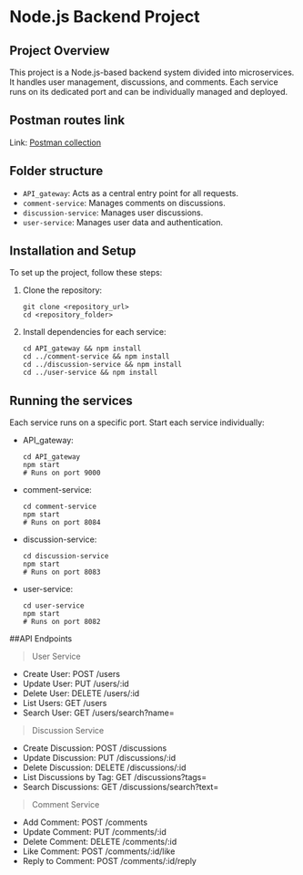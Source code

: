 # Node.js Backend Project

## Project Overview
This project is a Node.js-based backend system divided into microservices. It handles user management, discussions, and comments. Each service runs on its dedicated port and can be individually managed and deployed.

## Postman routes link
Link: [Postman collection](https://drive.google.com/file/d/1dNNKWQuTtxqeyEBll7GkJeOXBoPJAbbM/view?usp=sharing)

## Folder structure
- `API_gateway`: Acts as a central entry point for all requests.
- `comment-service`: Manages comments on discussions.
- `discussion-service`: Manages user discussions.
- `user-service`: Manages user data and authentication.

## Installation and Setup

To set up the project, follow these steps:

1. Clone the repository:
   ```
   git clone <repository_url>
   cd <repository_folder>
   ```

2. Install dependencies for each service:

    ```
    cd API_gateway && npm install
    cd ../comment-service && npm install
    cd ../discussion-service && npm install
    cd ../user-service && npm install
    ```

## Running the services
Each service runs on a specific port. Start each service individually:
- API_gateway:
  ```
  cd API_gateway
  npm start
  # Runs on port 9000
  ```
- comment-service:
  ```
  cd comment-service
  npm start
  # Runs on port 8084
  ```

- discussion-service:
  ```
  cd discussion-service
  npm start
  # Runs on port 8083
  ```

- user-service:
  ```
  cd user-service
  npm start
  # Runs on port 8082
  ```


##API Endpoints
> User Service
- Create User: POST /users
- Update User: PUT /users/:id
- Delete User: DELETE /users/:id
- List Users: GET /users
- Search User: GET /users/search?name=<name>
> Discussion Service
- Create Discussion: POST /discussions
- Update Discussion: PUT /discussions/:id
- Delete Discussion: DELETE /discussions/:id
- List Discussions by Tag: GET /discussions?tags=<tags>
- Search Discussions: GET /discussions/search?text=<text>
> Comment Service
- Add Comment: POST /comments
- Update Comment: PUT /comments/:id
- Delete Comment: DELETE /comments/:id
- Like Comment: POST /comments/:id/like
- Reply to Comment: POST /comments/:id/reply

